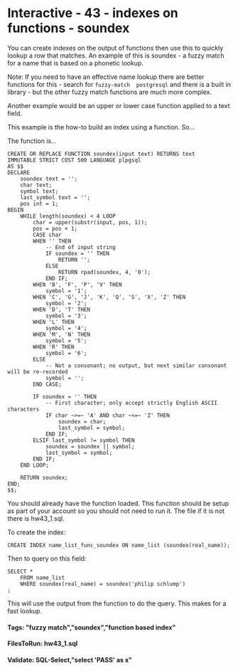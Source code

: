 



<style>
.pagebreak { page-break-before: always; }
.half { height: 200px; }
</style>








# Interactive - 43 - indexes on functions - soundex 

You can create indexes on the output of functions then use this
to quickly lookup a row that matches.  An example of this is
soundex - a fuzzy match for a name that is based on a phonetic
lookup.

Note: If you need to have an effective name lookup there are
better functions for this - search for `fuzzy-match  postgresql`
and there is a built in library - but the other fuzzy match
functions are much more complex.

Another example would be an upper or lower case function 
applied to a text field.

This example is the how-to build an index using a function.
So...

The function is...


```
CREATE OR REPLACE FUNCTION soundex(input text) RETURNS text
IMMUTABLE STRICT COST 500 LANGUAGE plpgsql
AS $$
DECLARE
	soundex text = '';
	char text;
	symbol text;
	last_symbol text = '';
	pos int = 1;
BEGIN
	WHILE length(soundex) < 4 LOOP
		char = upper(substr(input, pos, 1));
		pos = pos + 1;
		CASE char
		WHEN '' THEN
			-- End of input string
			IF soundex = '' THEN
				RETURN '';
			ELSE
				RETURN rpad(soundex, 4, '0');
			END IF;
		WHEN 'B', 'F', 'P', 'V' THEN
			symbol = '1';
		WHEN 'C', 'G', 'J', 'K', 'Q', 'S', 'X', 'Z' THEN
			symbol = '2';
		WHEN 'D', 'T' THEN
			symbol = '3';
		WHEN 'L' THEN
			symbol = '4';
		WHEN 'M', 'N' THEN
			symbol = '5';
		WHEN 'R' THEN
			symbol = '6';
		ELSE
			-- Not a consonant; no output, but next similar consonant will be re-recorded
			symbol = '';
		END CASE;

		IF soundex = '' THEN
			-- First character; only accept strictly English ASCII characters
			IF char ~>=~ 'A' AND char ~<=~ 'Z' THEN
				soundex = char;
				last_symbol = symbol;
			END IF;
		ELSIF last_symbol != symbol THEN
			soundex = soundex || symbol;
			last_symbol = symbol;
		END IF;
	END LOOP;

	RETURN soundex;
END;
$$;
```

You should already have the function loaded.  This function should be setup as part of your account
so you should not need to run it.  The file if it is not there is hw43_1.sql.

To create the index:

```
CREATE INDEX name_list_func_soundex ON name_list (soundex(real_name));

```

Then to query on this field:


```
SELECT * 
	FROM name_list 
	WHERE soundex(real_name) = soundex('philip schlump')
;

```

This will use the output from the function to do the query.  This makes for a fast lookup.


#### Tags: "fuzzy match","soundex","function based index"

#### FilesToRun: hw43_1.sql

#### Validate: SQL-Select,"select 'PASS' as x"


